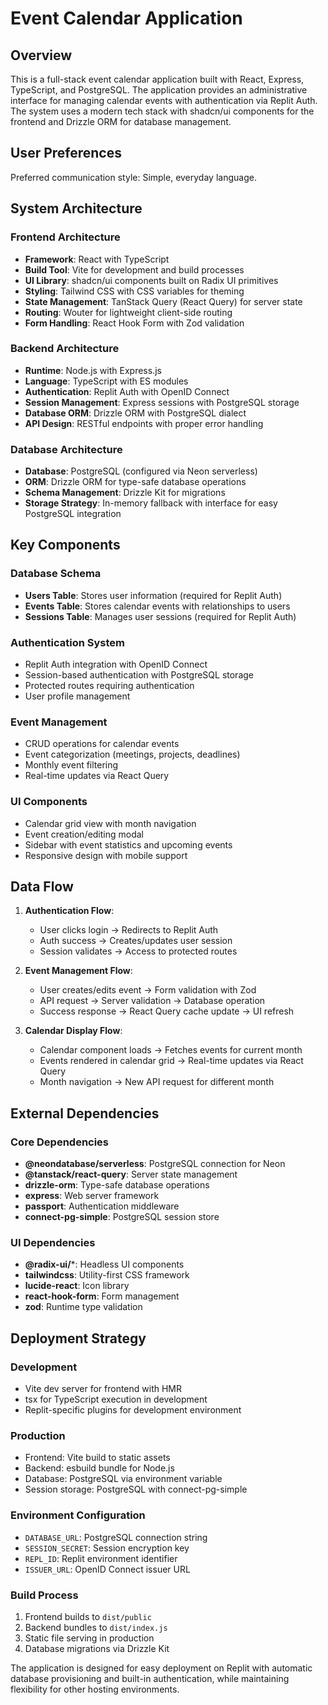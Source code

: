 # Event Calendar Application

## Overview

This is a full-stack event calendar application built with React, Express, TypeScript, and PostgreSQL. The application provides an administrative interface for managing calendar events with authentication via Replit Auth. The system uses a modern tech stack with shadcn/ui components for the frontend and Drizzle ORM for database management.

## User Preferences

Preferred communication style: Simple, everyday language.

## System Architecture

### Frontend Architecture
- **Framework**: React with TypeScript
- **Build Tool**: Vite for development and build processes
- **UI Library**: shadcn/ui components built on Radix UI primitives
- **Styling**: Tailwind CSS with CSS variables for theming
- **State Management**: TanStack Query (React Query) for server state
- **Routing**: Wouter for lightweight client-side routing
- **Form Handling**: React Hook Form with Zod validation

### Backend Architecture
- **Runtime**: Node.js with Express.js
- **Language**: TypeScript with ES modules
- **Authentication**: Replit Auth with OpenID Connect
- **Session Management**: Express sessions with PostgreSQL storage
- **Database ORM**: Drizzle ORM with PostgreSQL dialect
- **API Design**: RESTful endpoints with proper error handling

### Database Architecture
- **Database**: PostgreSQL (configured via Neon serverless)
- **ORM**: Drizzle ORM for type-safe database operations
- **Schema Management**: Drizzle Kit for migrations
- **Storage Strategy**: In-memory fallback with interface for easy PostgreSQL integration

## Key Components

### Database Schema
- **Users Table**: Stores user information (required for Replit Auth)
- **Events Table**: Stores calendar events with relationships to users
- **Sessions Table**: Manages user sessions (required for Replit Auth)

### Authentication System
- Replit Auth integration with OpenID Connect
- Session-based authentication with PostgreSQL storage
- Protected routes requiring authentication
- User profile management

### Event Management
- CRUD operations for calendar events
- Event categorization (meetings, projects, deadlines)
- Monthly event filtering
- Real-time updates via React Query

### UI Components
- Calendar grid view with month navigation
- Event creation/editing modal
- Sidebar with event statistics and upcoming events
- Responsive design with mobile support

## Data Flow

1. **Authentication Flow**:
   - User clicks login → Redirects to Replit Auth
   - Auth success → Creates/updates user session
   - Session validates → Access to protected routes

2. **Event Management Flow**:
   - User creates/edits event → Form validation with Zod
   - API request → Server validation → Database operation
   - Success response → React Query cache update → UI refresh

3. **Calendar Display Flow**:
   - Calendar component loads → Fetches events for current month
   - Events rendered in calendar grid → Real-time updates via React Query
   - Month navigation → New API request for different month

## External Dependencies

### Core Dependencies
- **@neondatabase/serverless**: PostgreSQL connection for Neon
- **@tanstack/react-query**: Server state management
- **drizzle-orm**: Type-safe database operations
- **express**: Web server framework
- **passport**: Authentication middleware
- **connect-pg-simple**: PostgreSQL session store

### UI Dependencies
- **@radix-ui/***: Headless UI components
- **tailwindcss**: Utility-first CSS framework
- **lucide-react**: Icon library
- **react-hook-form**: Form management
- **zod**: Runtime type validation

## Deployment Strategy

### Development
- Vite dev server for frontend with HMR
- tsx for TypeScript execution in development
- Replit-specific plugins for development environment

### Production
- Frontend: Vite build to static assets
- Backend: esbuild bundle for Node.js
- Database: PostgreSQL via environment variable
- Session storage: PostgreSQL with connect-pg-simple

### Environment Configuration
- `DATABASE_URL`: PostgreSQL connection string
- `SESSION_SECRET`: Session encryption key
- `REPL_ID`: Replit environment identifier
- `ISSUER_URL`: OpenID Connect issuer URL

### Build Process
1. Frontend builds to `dist/public`
2. Backend bundles to `dist/index.js`
3. Static file serving in production
4. Database migrations via Drizzle Kit

The application is designed for easy deployment on Replit with automatic database provisioning and built-in authentication, while maintaining flexibility for other hosting environments.